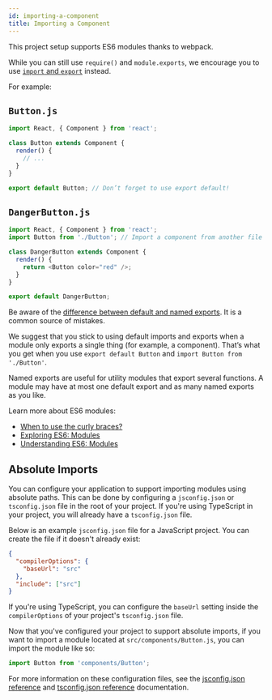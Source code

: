 ```yaml
---
id: importing-a-component
title: Importing a Component
---
```


This project setup supports ES6 modules thanks to webpack.

While you can still use `require()` and `module.exports`, we encourage you to use [`import` and `export`](http://exploringjs.com/es6/ch_modules.html) instead.

For example:

## `Button.js`

```js
import React, { Component } from 'react';

class Button extends Component {
  render() {
    // ...
  }
}

export default Button; // Don’t forget to use export default!
```

## `DangerButton.js`

```js
import React, { Component } from 'react';
import Button from './Button'; // Import a component from another file

class DangerButton extends Component {
  render() {
    return <Button color="red" />;
  }
}

export default DangerButton;
```

Be aware of the [difference between default and named exports](https://stackoverflow.com/questions/36795819/react-native-es-6-when-should-i-use-curly-braces-for-import/36796281#36796281). It is a common source of mistakes.

We suggest that you stick to using default imports and exports when a module only exports a single thing (for example, a component). That’s what you get when you use `export default Button` and `import Button from './Button'`.

Named exports are useful for utility modules that export several functions. A module may have at most one default export and as many named exports as you like.

Learn more about ES6 modules:

- [When to use the curly braces?](https://stackoverflow.com/questions/36795819/react-native-es-6-when-should-i-use-curly-braces-for-import/36796281#36796281)
- [Exploring ES6: Modules](http://exploringjs.com/es6/ch_modules.html)
- [Understanding ES6: Modules](https://leanpub.com/understandinges6/read#leanpub-auto-encapsulating-code-with-modules)

## Absolute Imports

You can configure your application to support importing modules using absolute paths. This can be done by configuring a `jsconfig.json` or `tsconfig.json` file in the root of your project. If you're using TypeScript in your project, you will already have a `tsconfig.json` file.

Below is an example `jsconfig.json` file for a JavaScript project. You can create the file if it doesn't already exist:

```json
{
  "compilerOptions": {
    "baseUrl": "src"
  },
  "include": ["src"]
}
```

If you're using TypeScript, you can configure the `baseUrl` setting inside the `compilerOptions` of your project's `tsconfig.json` file.

Now that you've configured your project to support absolute imports, if you want to import a module located at `src/components/Button.js`, you can import the module like so:

```js
import Button from 'components/Button';
```

For more information on these configuration files, see the [jsconfig.json reference](https://code.visualstudio.com/docs/languages/jsconfig) and [tsconfig.json reference](https://www.typescriptlang.org/docs/handbook/tsconfig-json.html) documentation.
